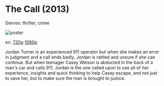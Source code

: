 # The Call (2013)

Genres: thriller, crime

![poster](http://image.tmdb.org/t/p/w500/ekKVxnKeHEQiBznaEnj0VmK28bc.jpg)

en:
  [720p](magnet:?xt=urn:btih:BF0A295BE7E4937E4CBD06E45B3E3AFA06806352&tr=udp://glotorrents.pw:6969/announce&tr=udp://tracker.opentrackr.org:1337/announce&tr=udp://torrent.gresille.org:80/announce&tr=udp://tracker.openbittorrent.com:80&tr=udp://tracker.coppersurfer.tk:6969&tr=udp://tracker.leechers-paradise.org:6969&tr=udp://p4p.arenabg.ch:1337&tr=udp://tracker.internetwarriors.net:1337)
  [1080p](magnet:?xt=urn:btih:7017AFBD68FC2D270C770C3DFA723D07C9F7D90E&tr=udp://glotorrents.pw:6969/announce&tr=udp://tracker.opentrackr.org:1337/announce&tr=udp://torrent.gresille.org:80/announce&tr=udp://tracker.openbittorrent.com:80&tr=udp://tracker.coppersurfer.tk:6969&tr=udp://tracker.leechers-paradise.org:6969&tr=udp://p4p.arenabg.ch:1337&tr=udp://tracker.internetwarriors.net:1337)
  


Jordan Turner is an experienced 911 operator but when she makes an error in judgment and a call ends badly, Jordan is rattled and unsure if she can continue. But when teenager Casey Welson is abducted in the back of a man's car and calls 911, Jordan is the one called upon to use all of her experience, insights and quick thinking to help Casey escape, and not just to save her, but to make sure the man is brought to justice.
